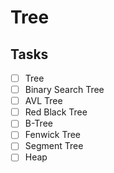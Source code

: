 # Tree

## Tasks

- [ ] Tree
- [ ] Binary Search Tree
- [ ] AVL Tree
- [ ] Red Black Tree
- [ ] B-Tree
- [ ] Fenwick Tree
- [ ] Segment Tree
- [ ] Heap
